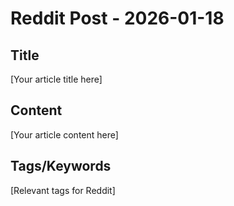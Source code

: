 # Reddit Post - 2026-01-18

## Title
[Your article title here]

## Content
[Your article content here]

## Tags/Keywords
[Relevant tags for Reddit]
